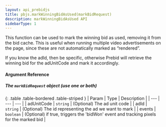 ```yaml
---
layout: api_prebidjs
title: pbjs.markWinningBidAsUsed(markBidRequest)
description: markWinningBidAsUsed API
sidebarType: 1
---
```



This function can be used to mark the winning bid as used, removing it from the bid cache. This is useful when running multiple video advertisements on the page, since these are not automatically marked as “rendered”.

If you know the adId, then be specific, otherwise Prebid will retrieve the winning bid for the adUnitCode and mark it accordingly.

#### Argument Reference

##### The `markBidRequest` object (use one or both)

{: .table .table-bordered .table-striped }
| Param | Type | Description |
| --- | --- | --- |
| adUnitCode | `string` | (Optional) The ad unit code |
| adId | `string` | (Optional) The id representing the ad we want to mark |
| events | `boolean` | (Optional) if true, triggers the 'bidWon' event and tracking pixels for the marked bid |
